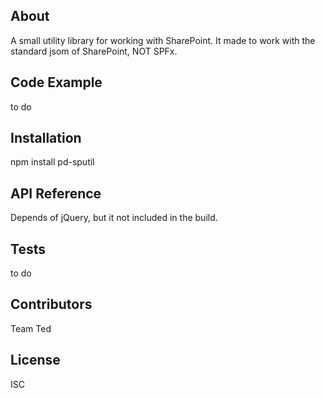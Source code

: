 ## About

A small utility library for working with SharePoint. It made to work with the standard jsom of SharePoint, NOT SPFx.

## Code Example

to do

## Installation

npm install pd-sputil

## API Reference

Depends of jQuery, but it not included in the build.

## Tests

to do

## Contributors

Team Ted

## License

ISC